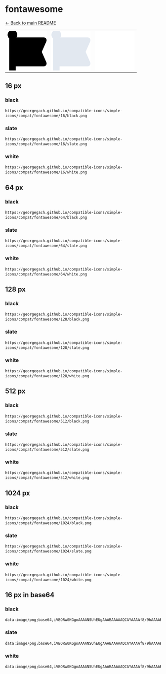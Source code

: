 # fontawesome

[← Back to main README](../../README.md)

<table><tr>
  <td><img src="./128/black.png" width="128" alt="fontawesome black icon" /></td>
  <td><img src="./128/slate.png" width="128" alt="fontawesome slate icon" /></td>
  <td><img src="./128/white.png" width="128" alt="fontawesome white icon" /></td>
</tr></table>

## 16 px

### black
```
https://georgegach.github.io/compatible-icons/simple-icons/compat/fontawesome/16/black.png
```

### slate
```
https://georgegach.github.io/compatible-icons/simple-icons/compat/fontawesome/16/slate.png
```

### white
```
https://georgegach.github.io/compatible-icons/simple-icons/compat/fontawesome/16/white.png
```

## 64 px

### black
```
https://georgegach.github.io/compatible-icons/simple-icons/compat/fontawesome/64/black.png
```

### slate
```
https://georgegach.github.io/compatible-icons/simple-icons/compat/fontawesome/64/slate.png
```

### white
```
https://georgegach.github.io/compatible-icons/simple-icons/compat/fontawesome/64/white.png
```

## 128 px

### black
```
https://georgegach.github.io/compatible-icons/simple-icons/compat/fontawesome/128/black.png
```

### slate
```
https://georgegach.github.io/compatible-icons/simple-icons/compat/fontawesome/128/slate.png
```

### white
```
https://georgegach.github.io/compatible-icons/simple-icons/compat/fontawesome/128/white.png
```

## 512 px

### black
```
https://georgegach.github.io/compatible-icons/simple-icons/compat/fontawesome/512/black.png
```

### slate
```
https://georgegach.github.io/compatible-icons/simple-icons/compat/fontawesome/512/slate.png
```

### white
```
https://georgegach.github.io/compatible-icons/simple-icons/compat/fontawesome/512/white.png
```

## 1024 px

### black
```
https://georgegach.github.io/compatible-icons/simple-icons/compat/fontawesome/1024/black.png
```

### slate
```
https://georgegach.github.io/compatible-icons/simple-icons/compat/fontawesome/1024/slate.png
```

### white
```
https://georgegach.github.io/compatible-icons/simple-icons/compat/fontawesome/1024/white.png
```

## 16 px in base64

### black
```
data:image/png;base64,iVBORw0KGgoAAAANSUhEUgAAABAAAAAQCAYAAAAf8/9hAAAABmJLR0QA/wD/AP+gvaeTAAAApElEQVQ4jaXQIQoCcRTE4W+XDTbB5g28iN7A5hm8gcFu8QQ2gx7AIputBpPBaBHZJIaVNbiCCOLu/geGB4/3fgwDM1yQYaWBDihKn+o+Jziih6j0sOJvjhT6uH2kqOoHdnFJK+pGR4w8/nv2WxmmIYAztk0Bd8xRNAVcseRVRBN1MAoBtDBGFFJiF4MQQBuTEMADSfK1XGBTEZAjfQPec491nRhPf+Ype0iV2EsAAAAASUVORK5CYII=
```

### slate
```
data:image/png;base64,iVBORw0KGgoAAAANSUhEUgAAABAAAAAQCAYAAAAf8/9hAAAABmJLR0QA/wD/AP+gvaeTAAAA40lEQVQ4jaWQLU6DQQBE3+y3TQBTfhJIDbVcgCNAwgFAITgBN0DgazgBDoNCkRDSC6DQGIppiiBfMBDYbwfRIHDdZfy8eRm9zNoR5gSIFnfDrdUjChKxDsAbAILdkvIckPOTGu0YZKPJtD1cpBiC01fPY01m7Z7sG9By4XgGHsJcXS5VBwI4hYrib1pL5/8BTLc3+/dVAKNPN1xIcqwbz28rpCuAKgMR1j9Sc1wNAC9Z4dS26k8Ug+fX9/3KD0Cm35DPqg2EOlD8YxDgsjO3CwFCTt89jyOATUTQ4cfhYO26xOQHjBtK39JZLHwAAAAASUVORK5CYII=
```

### white
```
data:image/png;base64,iVBORw0KGgoAAAANSUhEUgAAABAAAAAQCAYAAAAf8/9hAAAABmJLR0QA/wD/AP+gvaeTAAAAsElEQVQ4jaWQIW4CYRBG32xW4Ehw3ICLwA1wnIEbIOoxnABXUQ5QQ1ZjESgEEkMIqkEseRXNhoSEdP/9n5lkMvMy86Eu1Yt6U79IRT345JS6XwJHYAQEEOq05W4NVKhj9cd0HuquaD5JPR0ogLr4d+w9N+AjR3AGtl0Fd2AVEXYVXIFP+AuiCwNgliPoAXM1ckIcApMcQR9Y5AgeQFm+NNfAd0tBDVSNoKn7iNiknPELAWB3MyTpQwEAAAAASUVORK5CYII=
```

